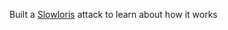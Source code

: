 Built a [Slowloris](https://en.wikipedia.org/wiki/Slowloris_(computer_security)) attack to learn about how it works
